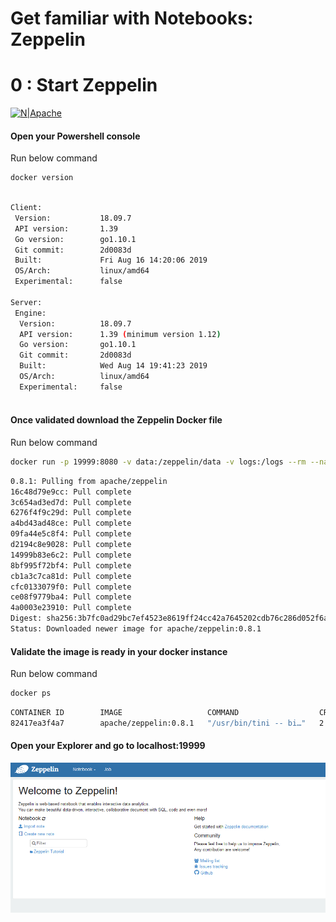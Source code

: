 # Get familiar with Notebooks: Zeppelin
# 0 : Start Zeppelin

[![N|Apache](https://www.nobleprog.es/sites/hitrahr/files/category_images/height100_scale/apache_zeppelin_training.png?t=0b7d8a8e)](https://zeppelin.apache.org/)




#### Open your Powershell console
Run below command 

```bash
docker version
```
```bash

Client:
 Version:           18.09.7
 API version:       1.39
 Go version:        go1.10.1
 Git commit:        2d0083d
 Built:             Fri Aug 16 14:20:06 2019
 OS/Arch:           linux/amd64
 Experimental:      false

Server:
 Engine:
  Version:          18.09.7
  API version:      1.39 (minimum version 1.12)
  Go version:       go1.10.1
  Git commit:       2d0083d
  Built:            Wed Aug 14 19:41:23 2019
  OS/Arch:          linux/amd64
  Experimental:     false
  
```

#### Once validated download the Zeppelin Docker file
Run below command 
```bash
docker run -p 19999:8080 -v data:/zeppelin/data -v logs:/logs --rm --name zeppelin_single apache/zeppelin:0.8.1 
```
```bash
0.8.1: Pulling from apache/zeppelin
16c48d79e9cc: Pull complete 
3c654ad3ed7d: Pull complete 
6276f4f9c29d: Pull complete 
a4bd43ad48ce: Pull complete 
09fa44e5c8f4: Pull complete 
d2194c8e9028: Pull complete 
14999b83e6c2: Pull complete 
8bf995f72bf4: Pull complete 
cb1a3c7ca81d: Pull complete 
cfc0133079f0: Pull complete 
ce08f9779ba4: Pull complete 
4a0003e23910: Pull complete 
Digest: sha256:3b7fc0ad29bc7ef4523e8619ff24cc42a7645202cdb76c286d052f6ab8f1c24e
Status: Downloaded newer image for apache/zeppelin:0.8.1
```

#### Validate the image is ready in your docker instance
Run below command 
```bash
docker ps
```
```bash
CONTAINER ID        IMAGE                   COMMAND                  CREATED             STATUS              PORTS                    NAMES
82417ea3f4a7        apache/zeppelin:0.8.1   "/usr/bin/tini -- bi…"   2 minutes ago       Up 2 minutes        0.0.0.0:19999->8080/tcp   zeppelin
```

#### Open your Explorer and go to localhost:19999

[![Zeppelin](../images/zeppelin_0.png)](http://localhost:19999)

